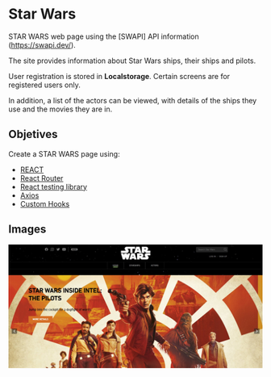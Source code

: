 # Star Wars

STAR WARS web page using the [SWAPI] API information (https://swapi.dev/).

The site provides information about Star Wars ships, their ships and pilots.

User registration is stored in **Localstorage**. Certain screens are for registered users only.

In addition, a list of the actors can be viewed, with details of the ships they use and the movies they are in.

## Objetives

Create a STAR WARS page using:

- [REACT](https://es.reactjs.org/)
- [React Router](https://reactrouter.com/web/guides/quick-start)
- [React testing library](https://testing-library.com/docs/react-testing-library/intro/)
- [Axios](https://axios-http.com/docs/intro)
- [Custom Hooks](https://es.reactjs.org/docs/hooks-custom.html)

## Images

![Image text](https://github.com/FacuLacarbonaro/jedi-app/blob/master/src/assets/images/star-wars-1.jpg)